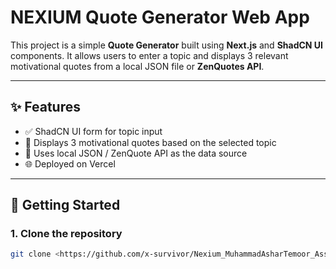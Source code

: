 # NEXIUM Quote Generator Web App

This project is a simple **Quote Generator** built using **Next.js** and **ShadCN UI** components. It allows users to enter a topic and displays 3 relevant motivational quotes from a local JSON file or **ZenQuotes API**.

---

## ✨ Features

- ✅ ShadCN UI form for topic input  
- 📜 Displays 3 motivational quotes based on the selected topic  
- 💾 Uses local JSON / ZenQuote API as the data source  
- 🌐 Deployed on Vercel

---

## 🚀 Getting Started

### 1. Clone the repository

```bash
git clone <https://github.com/x-survivor/Nexium_MuhammadAsharTemoor_Assign1>
